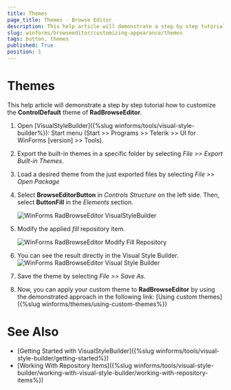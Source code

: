 ```yaml
---
title: Themes
page_title: Themes - Browse Editor
description: This help article will demonstrate a step by step tutorial how to customize the ControlDefault theme of RadBrowseEditor. 
slug: winforms/browseeditor/customizing-appearance/themes
tags: button, themes
published: True
position: 1
---
```


# Themes

This help article will demonstrate a step by step tutorial how to customize the __ControlDefault__ theme of __RadBrowseEditor__.

1. Open [VisualStyleBuilder]({%slug winforms/tools/visual-style-builder%}): Start menu (Start >> Programs >> Telerik >> UI for WinForms [version] >> Tools).

1. Export the built-in themes in a specific folder by selecting *File >> Export Built-in Themes*.

1. Load a desired theme from the just exported files by selecting *File >> Open Package*

1. Select __BrowseEditorButton__ in *Controls Structure* on the left side. Then, select __ButtonFill__ in the *Elements* section.

	![WinForms RadBrowseEditor VisualStyleBuilder](images/browseeditor-customizing-appearance-themes001.png)

1. Modify the applied *fill* repository item. 

	![WinForms RadBrowseEditor Modify Fill Repository](images/browseeditor-customizing-appearance-themes002.png)

1. You can see the result directly in the Visual Style Builder.
    ![WinForms RadBrowseEditor Visual Style Builder](images/browseeditor-customizing-appearance-themes003.png)

1. Save the theme by selecting *File >> Save As*.

1. Now, you can apply your custom theme to __RadBrowseEditor__ by using the demonstrated approach in the following link: [Using custom themes]({%slug winforms/themes/using-custom-themes%})

# See Also 

* [Getting Started with VisualStyleBuilder]({%slug winforms/tools/visual-style-builder/getting-started%})
* [Working With Repository Items]({%slug winforms/tools/visual-style-builder/working-with-visual-style-builder/working-with-repository-items%})
